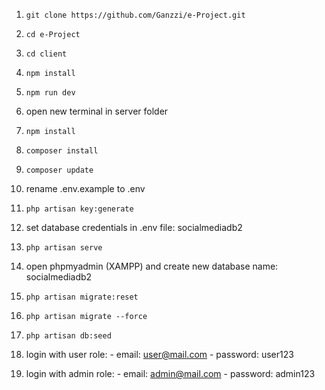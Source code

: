 1.  `git clone https://github.com/Ganzzi/e-Project.git `
2.  `cd e-Project`
3.  `cd client `
4.  `npm install `
5.  `npm run dev `
6.  open new terminal in server folder
7.  `npm install `
8.  `composer install `
9.  `composer update `
10. rename .env.example to .env
11. `php artisan key:generate `
12. set database credentials in .env file: socialmediadb2
13. `php artisan serve `
14. open phpmyadmin (XAMPP) and create new database name: socialmediadb2

15. `php artisan migrate:reset `
16. `php artisan migrate --force `
17. `php artisan db:seed`
18. login with user role: - email: user@mail.com - password: user123
19. login with admin role: - email: admin@mail.com - password: admin123

